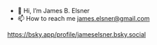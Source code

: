 - 👋 Hi, I’m James B. Elsner
- 📫 How to reach me james.elsner@gmail.com

<!---
jelsner/jelsner is a ✨ special ✨ repository because its `README.md` (this file) appears on your GitHub profile.
You can click the Preview link to take a look at your changes.
--->

https://bsky.app/profile/jameselsner.bsky.social
